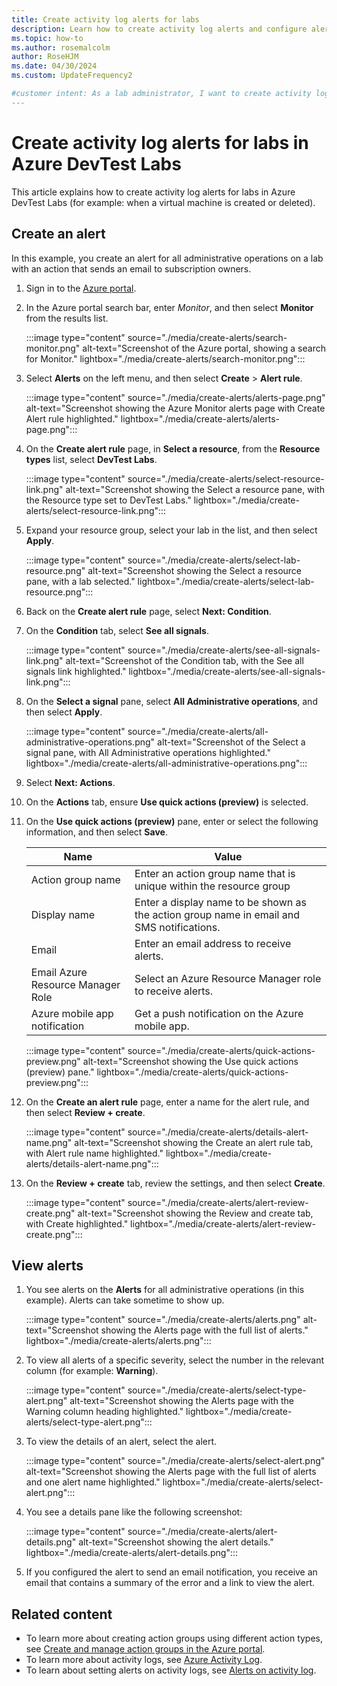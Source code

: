 ```yaml
---
title: Create activity log alerts for labs
description: Learn how to create activity log alerts and configure alert rules for labs in Azure DevTest Labs.
ms.topic: how-to
ms.author: rosemalcolm
author: RoseHJM
ms.date: 04/30/2024
ms.custom: UpdateFrequency2

#customer intent: As a lab administrator, I want to create activity log alerts for labs in Azure DevTest Labs, so that I can respond to issues quickly.
---
```


# Create activity log alerts for labs in Azure DevTest Labs
This article explains how to create activity log alerts for labs in Azure DevTest Labs (for example: when a virtual machine is created or deleted).

## Create an alert

In this example, you create an alert for all administrative operations on a lab with an action that sends an email to subscription owners. 

1. Sign in to the [Azure portal](https://portal.azure.com).

1. In the Azure portal search bar, enter *Monitor*, and then select **Monitor** from the results list. 

    :::image type="content" source="./media/create-alerts/search-monitor.png" alt-text="Screenshot of the Azure portal, showing a search for Monitor." lightbox="./media/create-alerts/search-monitor.png":::        

1. Select **Alerts** on the left menu, and then select **Create** > **Alert rule**. 

    :::image type="content" source="./media/create-alerts/alerts-page.png" alt-text="Screenshot showing the Azure Monitor alerts page with Create Alert rule highlighted." lightbox="./media/create-alerts/alerts-page.png":::    

1. On the **Create alert rule** page, in **Select a resource**, from the **Resource types** list, select **DevTest Labs**. 

    :::image type="content" source="./media/create-alerts/select-resource-link.png" alt-text="Screenshot showing the Select a resource pane, with the Resource type set to DevTest Labs." lightbox="./media/create-alerts/select-resource-link.png":::        

1. Expand your resource group, select your lab in the list, and then select **Apply**.

    :::image type="content" source="./media/create-alerts/select-lab-resource.png" alt-text="Screenshot showing the Select a resource pane, with a lab selected." lightbox="./media/create-alerts/select-lab-resource.png":::

1. Back on the **Create alert rule** page, select **Next: Condition**. 

1. On the **Condition** tab, select **See all signals**. 

    :::image type="content" source="./media/create-alerts/see-all-signals-link.png" alt-text="Screenshot of the Condition tab, with the See all signals link highlighted." lightbox="./media/create-alerts/see-all-signals-link.png":::       

1. On the **Select a signal** pane, select **All Administrative operations**, and then select **Apply**. 

    :::image type="content" source="./media/create-alerts/all-administrative-operations.png" alt-text="Screenshot of the Select a signal pane, with All Administrative operations highlighted." lightbox="./media/create-alerts/all-administrative-operations.png":::

1. Select **Next: Actions**.

1. On the **Actions** tab, ensure **Use quick actions (preview)** is selected.
 
1. On the **Use quick actions (preview)** pane, enter or select the following information, and then select **Save**.
  
   |Name |Value  |
   |---------|---------|
   |Action group name     |Enter an action group name that is unique within the resource group         |
   |Display name     |Enter a display name to be shown as the action group name in email and SMS notifications.         |
   |Email     | Enter an email address to receive alerts.         |
   |Email Azure Resource Manager Role     | Select an Azure Resource Manager role to receive alerts.         |
   |Azure mobile app notification    | Get a push notification on the Azure mobile app.        |
 
   :::image type="content" source="./media/create-alerts/quick-actions-preview.png" alt-text="Screenshot showing the Use quick actions (preview) pane." lightbox="./media/create-alerts/quick-actions-preview.png":::

1. On the **Create an alert rule** page, enter a name for the alert rule, and then select **Review + create**.

    :::image type="content" source="./media/create-alerts/details-alert-name.png" alt-text="Screenshot showing the Create an alert rule tab, with Alert rule name highlighted." lightbox="./media/create-alerts/details-alert-name.png"::: 
 
1. On the **Review + create** tab, review the settings, and then select **Create**.

    :::image type="content" source="./media/create-alerts/alert-review-create.png" alt-text="Screenshot showing the Review and create tab, with Create highlighted." lightbox="./media/create-alerts/alert-review-create.png":::


## View alerts 

1. You see alerts on the **Alerts** for all administrative operations (in this example). Alerts can take sometime to show up. 

    :::image type="content" source="./media/create-alerts/alerts.png" alt-text="Screenshot showing the Alerts page with the full list of alerts." lightbox="./media/create-alerts/alerts.png":::

1. To view all alerts of a specific severity, select the number in the relevant column (for example: **Warning**). 

    :::image type="content" source="./media/create-alerts/select-type-alert.png" alt-text="Screenshot showing the Alerts page with the Warning column heading highlighted." lightbox="./media/create-alerts/select-type-alert.png":::

1. To view the details of an alert, select the alert. 

    :::image type="content" source="./media/create-alerts/select-alert.png" alt-text="Screenshot showing the Alerts page with the full list of alerts and one alert name highlighted." lightbox="./media/create-alerts/select-alert.png":::
 
1. You see a details pane like the following screenshot: 

    :::image type="content" source="./media/create-alerts/alert-details.png" alt-text="Screenshot showing the alert details." lightbox="./media/create-alerts/alert-details.png":::

1. If you configured the alert to send an email notification, you  receive an email that contains a summary of the error and a link to view the alert. 

## Related content

- To learn more about creating action groups using different action types, see [Create and manage action groups in the Azure portal](../azure-monitor/alerts/action-groups.md).
- To learn more about activity logs, see  [Azure Activity Log](../azure-monitor/essentials/activity-log.md).
- To learn about setting alerts on activity logs, see [Alerts on activity log](../azure-monitor/alerts/activity-log-alerts.md).
